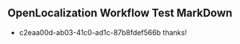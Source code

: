 ## OpenLocalization Workflow Test MarkDown
* c2eaa00d-ab03-41c0-ad1c-87b8fdef566b 
thanks!<!--HONumber=Mar16_HO2-->
